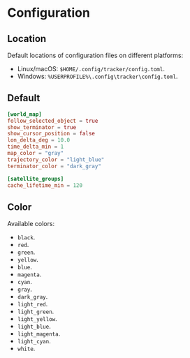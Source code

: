 # Configuration

## Location

Default locations of configuration files on different platforms:

- Linux/macOS: `$HOME/.config/tracker/config.toml`.
- Windows: `%USERPROFILE%\.config\tracker\config.toml`.

## Default

```toml
[world_map]
follow_selected_object = true
show_terminator = true
show_cursor_position = false
lon_delta_deg = 10.0
time_delta_min = 1
map_color = "gray"
trajectory_color = "light_blue"
terminator_color = "dark_gray"

[satellite_groups]
cache_lifetime_min = 120
```

## Color

Available colors:

- `black`.
- `red`.
- `green`.
- `yellow`.
- `blue`.
- `magenta`.
- `cyan`.
- `gray`.
- `dark_gray`.
- `light_red`.
- `light_green`.
- `light_yellow`.
- `light_blue`.
- `light_magenta`.
- `light_cyan`.
- `white`.
